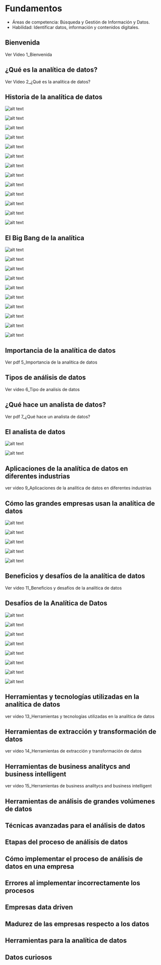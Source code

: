 # Fundamentos

- Áreas de competencia: Búsqueda y Gestión de Información y Datos.
- Habilidad: Identificar datos, información y contenidos digitales.

## Bienvenida

Ver Video 1_Bienvenida

## ¿Qué es la analítica de datos?

Ver Video 2_¿Qué es la analítica de datos?

## Historia de la analítica de datos

![alt text](image-1.png)

![alt text](image-2.png)

![alt text](image-3.png)

![alt text](image-4.png)

![alt text](image-5.png)

![alt text](image-6.png)

![alt text](image-7.png)

![alt text](image-8.png)

![alt text](image-9.png)

![alt text](image-10.png)

![alt text](image-11.png)

![alt text](image-12.png)

![alt text](image-13.png)

## El Big Bang de la analítica

![alt text](image-14.png)

![alt text](image-15.png)

![alt text](image-18.png)

![alt text](image-17.png)

![alt text](image-16.png)

![alt text](image-19.png)

![alt text](image-20.png)

![alt text](image-21.png)

![alt text](image-22.png)

![alt text](image-23.png)

## Importancia de la analítica de datos

Ver pdf 5_Importancia de la analítica de datos

## Tipos de análisis de datos

Ver video 6_Tipo de analisis de datos

## ¿Qué hace un analista de datos?

Ver pdf 7_¿Qué hace un analista de datos?

## El analista de datos

![alt text](image-24.png)

![alt text](image-25.png)

## Aplicaciones de la analítica de datos en diferentes industrias

ver video 9_Aplicaciones de la analítica de datos en diferentes industrias

## Cómo las grandes empresas usan la analítica de datos

![alt text](image-26.png)

![alt text](image-27.png)

![alt text](image-28.png)

![alt text](image-29.png)

![alt text](image-30.png)

## Beneficios y desafíos de la analítica de datos

Ver video 11_Beneficios y desafíos de la analítica de datos

## Desafíos de la Analítica de Datos

![alt text](image-31.png)

![alt text](image-32.png)

![alt text](image-33.png)

![alt text](image-34.png)

![alt text](image-35.png)

![alt text](image-36.png)

![alt text](image-37.png)

![alt text](image-38.png)

## Herramientas y tecnologías utilizadas en la analítica de datos

ver video 13_Herramientas y tecnologías utilizadas en la analítica de datos

## Herramientas de extracción y transformación de datos

ver video 14_Herramientas de extracción y transformación de datos

## Herramientas de business analitycs and business intelligent

ver video 15_Herramientas de business analitycs and business intelligent

## Herramientas de análisis de grandes volúmenes de datos

## Técnicas avanzadas para el análisis de datos

## Etapas del proceso de análisis de datos

## Cómo implementar el proceso de análisis de datos en una empresa

## Errores al implementar incorrectamente los procesos

## Empresas data driven

## Madurez de las empresas respecto a los datos

## Herramientas para la analítica de datos

## Datos curiosos

